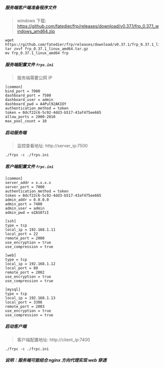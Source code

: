 ##### 服务端客户端准备程序文件

> windows 下载: https://github.com/fatedier/frp/releases/download/v0.37.1/frp_0.37.1_windows_amd64.zip

```shell
wget https://github.com/fatedier/frp/releases/download/v0.37.1/frp_0.37.1_linux_amd64.tar.gz
tar zxvf frp_0.37.1_linux_amd64.tar.gz
mv frp_0.37.1_linux_amd64 frp
```

##### 服务端配置文件 `frps.ini`

> 服务端需要公网 IP

```
[common]
bind_port = 7000
dashboard_port = 7500
dashboard_user = admin
dashboard_pwd = A4Pul92AKIOY
authentication_method = token
token = 0dcf22c6-5c92-4dd3-b517-43af475ee665
allow_ports = 2000-2010
max_pool_count = 10
```

##### 启动服务端

> 监控查看地址: http://server_ip:7500

```
./frps -c ./frps.ini
```

##### 客户端配置文件 `frpc.ini`

```.
[common]
server_addr = x.x.x.x
server_port = 7000
authentication_method = token
token = 0dcf22c6-5c92-4dd3-b517-43af475ee665
admin_addr = 0.0.0.0
admin_port = 7400
admin_user = admin
admin_pwd = oZAS07zI

[ssh]
type = tcp
local_ip = 192.168.1.11
local_port = 22
remote_port = 2000
use_encryption = true
use_compression = true

[web]
type = tcp
local_ip = 192.168.1.12
local_port = 80
remote_port = 2002
use_encryption = true
use_compression = true

[mysql]
type = tcp
local_ip = 192.168.1.13
local_port = 3306
remote_port = 2003
use_encryption = true
use_compression = true
```

##### 启动客户端

> 客户端配置地址: http://client_ip:7400

```
./frpc -c ./frpc.ini 
```



##### 说明：服务端可能结合 nginx 方向代理实现 web 穿透
